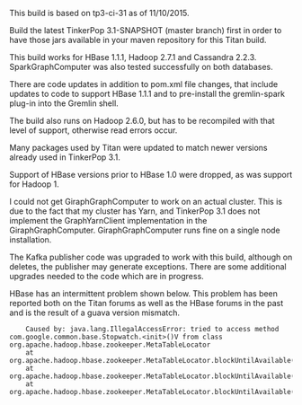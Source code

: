 This build is based on tp3-ci-31 as of 11/10/2015.

Build the latest TinkerPop 3.1-SNAPSHOT (master branch) first in order to have those
jars available in your maven repository for this Titan build.

This build works for HBase 1.1.1, Hadoop 2.7.1 and Cassandra 2.2.3.
SparkGraphComputer was also tested successfully on both databases.

There are code updates in addition to pom.xml file changes, that include updates to code to support
HBase 1.1.1 and to pre-install the gremlin-spark plug-in into the Gremlin shell.

The build also runs on Hadoop 2.6.0, but has to be recompiled with that level of support, otherwise
read errors occur.

Many packages used by Titan were updated to match newer versions already used in TinkerPop 3.1.

Support of HBase versions prior to HBase 1.0 were dropped, as was support for Hadoop 1.

I could not get GiraphGraphComputer to work on an actual cluster. This is due to
the fact that my cluster has Yarn, and TinkerPop 3.1 does not implement the GraphYarnClient
implementation in the GiraphGraphComputer.  GiraphGraphComputer runs fine on a single
node installation.

The Kafka publisher code was upgraded to work with this build, although on deletes,
the publisher may generate exceptions.  There are some additional upgrades needed to the code
which are in progress.

HBase has an intermittent problem shown below.
This problem has been reported both on the Titan forums as well as the HBase forums in the past
and is the result of a guava version mismatch.

```
    Caused by: java.lang.IllegalAccessError: tried to access method com.google.common.base.Stopwatch.<init>()V from class org.apache.hadoop.hbase.zookeeper.MetaTableLocator
    at org.apache.hadoop.hbase.zookeeper.MetaTableLocator.blockUntilAvailable(MetaTableLocator.java:596)
    at org.apache.hadoop.hbase.zookeeper.MetaTableLocator.blockUntilAvailable(MetaTableLocator.java:580)
    at org.apache.hadoop.hbase.zookeeper.MetaTableLocator.blockUntilAvailable(MetaTableLocator.java:559)
```
